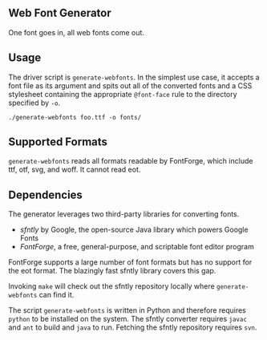 Web Font Generator
------------------

One font goes in, all web fonts come out.

Usage
-----

The driver script is `generate-webfonts`. In the simplest use case, it accepts
a font file as its argument and spits out all of the converted fonts and a CSS
stylesheet containing the appropriate `@font-face` rule to the directory
specified by `-o`.

    ./generate-webfonts foo.ttf -o fonts/

Supported Formats
-----------------

`generate-webfonts` reads all formats readable by FontForge, which include ttf,
otf, svg, and woff. It cannot read eot.

Dependencies
------------

The generator leverages two third-party libraries for converting fonts.

* *sfntly* by Google, the open-source Java library which powers Google Fonts
* *FontForge*, a free, general-purpose, and scriptable font editor program

FontForge supports a large number of font formats but has no support for the
eot format. The blazingly fast sfntly library covers this gap.

Invoking `make` will check out the sfntly repository locally where
`generate-webfonts` can find it.

The script `generate-webfonts` is written in Python and therefore requires
`python` to be installed on the system. The sfntly converter requires `javac`
and `ant` to build and `java` to run. Fetching the sfntly repository requires
`svn`.
